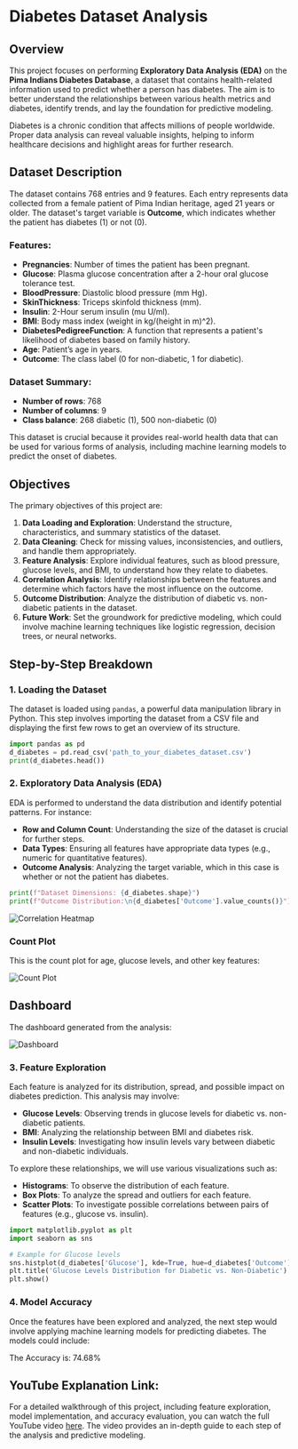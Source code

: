 # Diabetes Dataset Analysis

## Overview

This project focuses on performing **Exploratory Data Analysis (EDA)** on the **Pima Indians Diabetes Database**, a dataset that contains health-related information used to predict whether a person has diabetes. The aim is to better understand the relationships between various health metrics and diabetes, identify trends, and lay the foundation for predictive modeling.

Diabetes is a chronic condition that affects millions of people worldwide. Proper data analysis can reveal valuable insights, helping to inform healthcare decisions and highlight areas for further research.

## Dataset Description

The dataset contains 768 entries and 9 features. Each entry represents data collected from a female patient of Pima Indian heritage, aged 21 years or older. The dataset's target variable is **Outcome**, which indicates whether the patient has diabetes (1) or not (0).

### Features:
- **Pregnancies**: Number of times the patient has been pregnant.
- **Glucose**: Plasma glucose concentration after a 2-hour oral glucose tolerance test.
- **BloodPressure**: Diastolic blood pressure (mm Hg).
- **SkinThickness**: Triceps skinfold thickness (mm).
- **Insulin**: 2-Hour serum insulin (mu U/ml).
- **BMI**: Body mass index (weight in kg/(height in m)^2).
- **DiabetesPedigreeFunction**: A function that represents a patient's likelihood of diabetes based on family history.
- **Age**: Patient’s age in years.
- **Outcome**: The class label (0 for non-diabetic, 1 for diabetic).

### Dataset Summary:
- **Number of rows**: 768
- **Number of columns**: 9
- **Class balance**: 268 diabetic (1), 500 non-diabetic (0)

This dataset is crucial because it provides real-world health data that can be used for various forms of analysis, including machine learning models to predict the onset of diabetes.

## Objectives

The primary objectives of this project are:
1. **Data Loading and Exploration**: Understand the structure, characteristics, and summary statistics of the dataset.
2. **Data Cleaning**: Check for missing values, inconsistencies, and outliers, and handle them appropriately.
3. **Feature Analysis**: Explore individual features, such as blood pressure, glucose levels, and BMI, to understand how they relate to diabetes.
4. **Correlation Analysis**: Identify relationships between the features and determine which factors have the most influence on the outcome.
5. **Outcome Distribution**: Analyze the distribution of diabetic vs. non-diabetic patients in the dataset.
6. **Future Work**: Set the groundwork for predictive modeling, which could involve machine learning techniques like logistic regression, decision trees, or neural networks.

## Step-by-Step Breakdown

### 1. **Loading the Dataset**
The dataset is loaded using `pandas`, a powerful data manipulation library in Python. This step involves importing the dataset from a CSV file and displaying the first few rows to get an overview of its structure.

```python
import pandas as pd
d_diabetes = pd.read_csv('path_to_your_diabetes_dataset.csv')
print(d_diabetes.head())
```
### 2. Exploratory Data Analysis (EDA)

EDA is performed to understand the data distribution and identify potential patterns. For instance:

- **Row and Column Count**: Understanding the size of the dataset is crucial for further steps.
- **Data Types**: Ensuring all features have appropriate data types (e.g., numeric for quantitative features).
- **Outcome Analysis**: Analyzing the target variable, which in this case is whether or not the patient has diabetes.

```python
print(f"Dataset Dimensions: {d_diabetes.shape}")
print(f"Outcome Distribution:\n{d_diabetes['Outcome'].value_counts()}")
```

![Correlation Heatmap](https://github.com/vyansidiyora2000/Diabetes_dataset_prediction/blob/main/Assests/correlation.png)

### Count Plot
This is the count plot for age, glucose levels, and other key features:

![Count Plot](https://github.com/vyansidiyora2000/Diabetes_dataset_prediction/blob/main/Assests/Screenshot%202024-10-09%20141830.png)

## Dashboard
The dashboard generated from the analysis:

![Dashboard](https://github.com/vyansidiyora2000/Diabetes_dataset_prediction/blob/main/Assests/Screenshot%202024-10-09%20142509.png)
### 3. Feature Exploration

Each feature is analyzed for its distribution, spread, and possible impact on diabetes prediction. This analysis may involve:

- **Glucose Levels**: Observing trends in glucose levels for diabetic vs. non-diabetic patients.
- **BMI**: Analyzing the relationship between BMI and diabetes risk.
- **Insulin Levels**: Investigating how insulin levels vary between diabetic and non-diabetic individuals.

To explore these relationships, we will use various visualizations such as:

- **Histograms**: To observe the distribution of each feature.
- **Box Plots**: To analyze the spread and outliers for each feature.
- **Scatter Plots**: To investigate possible correlations between pairs of features (e.g., glucose vs. insulin).

```python
import matplotlib.pyplot as plt
import seaborn as sns

# Example for Glucose levels
sns.histplot(d_diabetes['Glucose'], kde=True, hue=d_diabetes['Outcome'])
plt.title('Glucose Levels Distribution for Diabetic vs. Non-Diabetic')
plt.show()

```
### 4. Model Accuracy
Once the features have been explored and analyzed, the next step would involve applying machine learning models for predicting diabetes. The models could include:

The Accuracy is: 74.68%

## YouTube Explanation Link:


For a detailed walkthrough of this project, including feature exploration, model implementation, and accuracy evaluation, you can watch the full YouTube video [here](https://www.youtube.com/watch?v=27svmiPkbeY&t=72s). The video provides an in-depth guide to each step of the analysis and predictive modeling.
